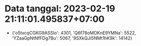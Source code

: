 # Data tanggal: 2023-02-19 21:11:01.495837+07:00

* {'o5txcqCGKG9ASSIo': 4301, 'Q6f78oMOKnE9YMNa': 5522, 'YZaaGpNtNfFDg7Bu': 5067, '9SXkQJi5NMt1hK9k': 14142}
